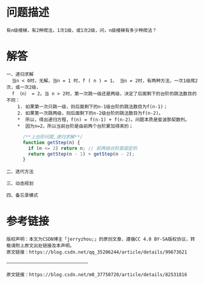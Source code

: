 # 问题描述
    有n级楼梯，有2种爬法，1次1级，或1次2级，问，n级楼梯有多少种爬法？

# 解答
    一、递归求解
      当n < 0时，无解，当n = 1 时，f ( n ) = 1， 当n = 2时，有两种方法，一次1级爬2次，或一次2级，
      f （n） = 2。当 n > 2时，第一次跳一级还是两级，决定了后面剩下的台阶的跳法数目的不同：
        1. 如果第一次只跳一级，则后面剩下的n-1级台阶的跳法数目为f(n-1)；
        2. 如果第一次跳两级，则后面剩下的n-2级台阶的跳法数目为f(n-2)。
        *  所以，得出递归方程，f(n) = f(n-1) + f(n-2)。问题本质是斐波那契数列。
        *  因为n=2，所以当前台阶是由前两个台阶累加得来的；
```javascript
      /**上台阶问题,递归求解**/
      function getStep(n) {
        if (n <= 2) return n; // 前两级台阶是固定的
        return getStep(n - 1) + getStep(n - 2);
      }
```

    二、迭代方法

    三、动态规划

    四、备忘录模式


# 参考链接
    版权声明：本文为CSDN博主「jerryzhou;」的原创文章，遵循CC 4.0 BY-SA版权协议，转载请附上原文出处链接及本声明。
    原文链接：https://blog.csdn.net/qq_35206244/article/details/99673621

    ——————————————————————————————

    原文链接：https://blog.csdn.net/m0_37750720/article/details/82531816
